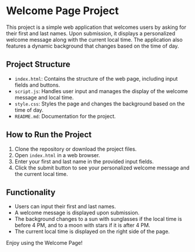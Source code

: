 # Welcome Page Project

This project is a simple web application that welcomes users by asking for their first and last names. Upon submission, it displays a personalized welcome message along with the current local time. The application also features a dynamic background that changes based on the time of day.

## Project Structure

- `index.html`: Contains the structure of the web page, including input fields and buttons.
- `script.js`: Handles user input and manages the display of the welcome message and local time.
- `style.css`: Styles the page and changes the background based on the time of day.
- `README.md`: Documentation for the project.

## How to Run the Project

1. Clone the repository or download the project files.
2. Open `index.html` in a web browser.
3. Enter your first and last name in the provided input fields.
4. Click the submit button to see your personalized welcome message and the current local time.

## Functionality

- Users can input their first and last names.
- A welcome message is displayed upon submission.
- The background changes to a sun with sunglasses if the local time is before 4 PM, and to a moon with stars if it is after 4 PM.
- The current local time is displayed on the right side of the page.

Enjoy using the Welcome Page!
